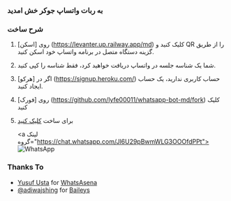 ###  به ربات واتساپ جوکر خش امدید

### شرح ساخت

1. روی [اسکن] (https://levanter.up.railway.app/md) کلیک کنید و QR را از طریق گزینه دستگاه متصل در برنامه واتساپ خود اسکن کنید.
2. شما یک شناسه جلسه در واتساپ دریافت خواهید کرد، فقط شناسه را کپی کنید.
3. اگر در [هرکو] (https://signup.heroku.com/) حساب کاربری ندارید، یک حساب ایجاد کنید.
4. روی [فورک] (https://github.com/lyfe00011/whatsapp-bot-md/fork) کلیک کنید
5. برای ساخت  [کلیک کنید](https://levanter.up.railway.app/dmd)

   <a لینک گروه="https://chat.whatsapp.com/Jl6U29pBwmWLG3OOOfdPPt"><img alt="WhatsApp" src="https://img.shields.io/badge/-Whatsapp%20Group-lightgrey?style=for-the-badge&logo=whatsapp&logoColor=white"/></a>

### Thanks To

- [Yusuf Usta](https://github.com) for [WhatsAsena](https://github.com)
- [@adiwajshing](https://github.com/) for [Baileys](https://github.com)
